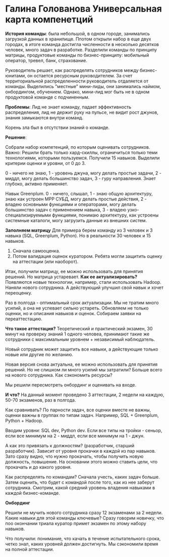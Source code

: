 # Галина Голованова Универсальная карта компенетций 

**История команды**: была небольшой, в одном городе, занимались загрузкой данных в хранилище. Ппотом открыли набор в еще двух городах, в итоге команда достигла численности в несколько десятков человек, много задач в разработке. 
Разделили команды по принципу матрицы, продуктовые команды по бизнес-принципу: мобильный оператор, тревел, банк, страхование. 

Руководитель решает, как распределять сотрудников между бизнес-юнитами, он остается ресурсным руководителем. За счет территориальной распределенности руководитель отдаляется от команды. Выделились "местные" мини-лиды, они занимались наймом, онбордингом, обучением. 
Однако, мини-лид мог быть не в одном продуктовой команде с подчиненным. 

**Проблемы**: Лид не знает команду, падает эффективность распределения, лид не держит руку на пульсе, не видит рост джунов, знания замыкаются внутри команд. 

Корень зла был в отсутствии знаний о команде. 

**Решение**:

Собрали набор компетенций, по которым оценивать сотрудников. 
Важно: Решили брать только хард-скиллы, ограничиться только теми технологиями, которыми пользуемся. Получили 15 навыков. Выделили критерии оценки и уровни, от 0 до 3. 

0 - ничего не знаю, 1 - уровень джуна, могу делать простые задачи, 2 - миддл, могу делать большинство задач, 3 - гуру направления. Знает глубоко, активно применяет. 

Навык Greenplum. 0 - ничего, слышал, 1 - знаю общую архитектуру, знаю как устроен MPP СУБД, могу делать простые действия, 2 - владею основными функциями и операторами, могу делать большинство задач с применением навыка, 3 - владею узко-специализируемыми функциями, понимаю архитектуру, как устроены системные каталоги, могу загрузить данные из внешних систем. 

**Заполняем матрицу** 
Для примера берем команду из 3 человек и 3 навыка (SQL, Greenplum, Python). Но в реальности 30 человек и 15 навыков. 

1. Сначала самооценка. 
2. Потом валидация оценок куратором. Ребята могли защитить оценку на аттестации (или наоборот).

Итак, получили матрицу, ее можно использовать для принятия решений. 
Но матрица устаревает. **Как ее актуализировать?** Появляются новые технологии, например, стали использовать Hadoop. Наняли нового сотрудника. А действующий улучшил свой навык и хочет переоценку. 

Раз в полгода - оптимальный срок актуализации. 
Мы не тратим много усилий, а она не успевает сильно устареть. 
Обновляем не только оценки, но и описания навыков и оценок. Собираем заявки на переаттестацию.

**Что такое аттестация?** Теоретический и практический экзамен, 30 минут на проверку знаний 1 одного человеа, принимают такие же сотрудники с максимальным уровнем + независимый наблюдатель. 

Новый сотрудник может защитить все навыки, а действующие только новые или другие по желанию. 

Новая версия снова актуальна, ее можно использовать для принятия решений. Но не слишком ли много усилий мы затратили? Больше всего на нового сотрудника. Как сэкономить ресурсы?

Мы решили пересмотреть онбординг и оценивать на входе. 

**И что?** На данный момент проведено 3 аттестации, 2 недели на каждую, 50-70 экзаменов, раз в полгода. 

Как сравнивать? По парности задач, все оценки вместе не важны, оценки важны в группах по типам задач. Например, SQL + Greenplum, Python + Hadoop. 

Вводим уровни: SQL dev, Python dev. Если все типы на тройки - сеньор, если все минимум на 2 - миддл, если все минимум на 1 - джун. 

А как это привязать к должностям? (разработчик, старший разработчик). Зависит от уровня прокачки в каждой из пар навыков. Зато сразу видно, что нужно прокачать, чтобы получить новую должность, повышение. На основании этого можно ставить цели, что прокачать и до какого уровня. 

Как распределять по командам? Сначала учесть, каких задач больше. Затем оценить, что будет с командой после того, как из нее заберут сотрудника. Смотрим, какой средний уровень владения навыками в каждой бизнес-команде. 

**Онбординг**

Решили не мучить нового сотрудника сразу 12 экзаменами за 2 недели. 
Какие навыки для этой команды ключевые? Сразу говорим новичку, что поо окончании триала куратор примет экзамен по этому набору навыков. 

Что получили: понимание, что качать в течение испытательного срока, четко знал, каких уровней должен достигнуть. Мы сэкономили время на полной аттестации. 












